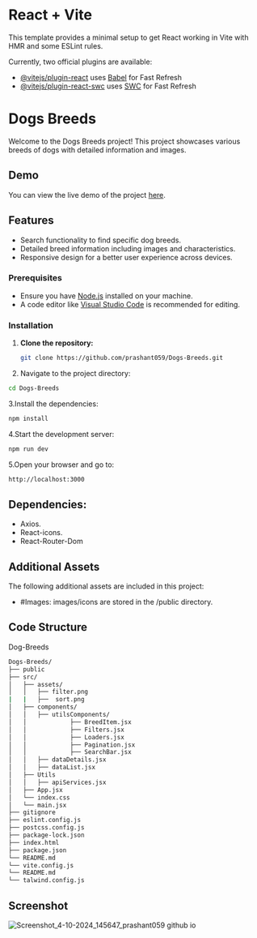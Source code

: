 # React + Vite

This template provides a minimal setup to get React working in Vite with HMR and some ESLint rules.

Currently, two official plugins are available:

- [@vitejs/plugin-react](https://github.com/vitejs/vite-plugin-react/blob/main/packages/plugin-react/README.md) uses [Babel](https://babeljs.io/) for Fast Refresh
- [@vitejs/plugin-react-swc](https://github.com/vitejs/vite-plugin-react-swc) uses [SWC](https://swc.rs/) for Fast Refresh


# Dogs Breeds
Welcome to the Dogs Breeds project! This project showcases various breeds of dogs with detailed information and images.

## Demo
You can view the live demo of the project [here](https://prashant059.github.io/Dogs-Breeds/).

## Features
- Search functionality to find specific dog breeds.
- Detailed breed information including images and characteristics.
- Responsive design for a better user experience across devices.

### Prerequisites
- Ensure you have [Node.js](https://nodejs.org/) installed on your machine.
- A code editor like [Visual Studio Code](https://code.visualstudio.com/) is recommended for editing.

### Installation

1. **Clone the repository:**

   ```bash
   git clone https://github.com/prashant059/Dogs-Breeds.git
   
2. Navigate to the project directory:
```bash
cd Dogs-Breeds
```
3.Install the dependencies:
```bash
npm install
```
4.Start the development server:
```bash
npm run dev
```
5.Open your browser and go to:
```bash
http://localhost:3000
```
## Dependencies:
- Axios.
- React-icons.
- React-Router-Dom

## Additional Assets
The following additional assets are included in this project:
- #Images: images/icons are stored in the /public directory.

## Code Structure
Dog-Breeds
```bash
Dogs-Breeds/
├── public
├── src/
│   ├── assets/
│   │   ├── filter.png
|   |   ├──  sort.png
│   ├── components/
│   │   ├── utilsComponents/
│   │            ├── BreedItem.jsx
│   │            ├── Filters.jsx
│   │            ├── Loaders.jsx
│   │            ├── Pagination.jsx
│   │            ├── SearchBar.jsx
│   │   ├── dataDetails.jsx
│   │   ├── dataList.jsx
│   ├── Utils
│   │   ├── apiServices.jsx
│   ├── App.jsx
│   └── index.css
│   └── main.jsx
├── gitignore
├── eslint.config.js
├── postcss.config.js
├── package-lock.json
├── index.html
├── package.json
└── README.md
└── vite.config.js
└── README.md
└── talwind.config.js
```

## Screenshot
![Screenshot_4-10-2024_145647_prashant059 github io](https://github.com/user-attachments/assets/b6d90e97-52f2-4de0-83aa-9b7416d15374)




